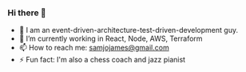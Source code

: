 ### Hi there 👋

- 🔭 I am an event-driven-architecture-test-driven-development guy.
- 🌱 I’m currently working in React, Node, AWS, Terraform
- 📫 How to reach me: samjojames@gmail.com
- ⚡ Fun fact: I'm also a chess coach and jazz pianist

